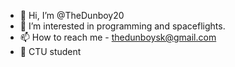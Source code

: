 - 👋 Hi, I’m @TheDunboy20
- 👀 I’m interested in programming and spaceflights.
- 📫 How to reach me - thedunboysk@gmail.com
- :book: CTU student
